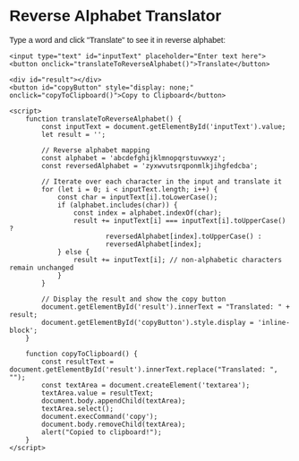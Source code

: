 <!DOCTYPE html>
<html lang="en">
<head>
    <meta charset="UTF-8">
    <meta name="viewport" content="width=device-width, initial-scale=1.0">
    <title>Reverse Alphabet Translator</title>
    <style>
        body {
            font-family: Arial, sans-serif;
            padding: 20px;
        }
        #result {
            margin-top: 20px;
            font-weight: bold;
        }
        button {
            margin-top: 10px;
        }
    </style>
</head>
<body>
    <h1>Reverse Alphabet Translator</h1>
    <p>Type a word and click "Translate" to see it in reverse alphabet:</p>

    <input type="text" id="inputText" placeholder="Enter text here">
    <button onclick="translateToReverseAlphabet()">Translate</button>

    <div id="result"></div>
    <button id="copyButton" style="display: none;" onclick="copyToClipboard()">Copy to Clipboard</button>

    <script>
        function translateToReverseAlphabet() {
            const inputText = document.getElementById('inputText').value;
            let result = '';

            // Reverse alphabet mapping
            const alphabet = 'abcdefghijklmnopqrstuvwxyz';
            const reversedAlphabet = 'zyxwvutsrqponmlkjihgfedcba';

            // Iterate over each character in the input and translate it
            for (let i = 0; i < inputText.length; i++) {
                const char = inputText[i].toLowerCase();
                if (alphabet.includes(char)) {
                    const index = alphabet.indexOf(char);
                    result += inputText[i] === inputText[i].toUpperCase() ? 
                            reversedAlphabet[index].toUpperCase() : 
                            reversedAlphabet[index];
                } else {
                    result += inputText[i]; // non-alphabetic characters remain unchanged
                }
            }

            // Display the result and show the copy button
            document.getElementById('result').innerText = "Translated: " + result;
            document.getElementById('copyButton').style.display = 'inline-block';
        }

        function copyToClipboard() {
            const resultText = document.getElementById('result').innerText.replace("Translated: ", "");
            const textArea = document.createElement('textarea');
            textArea.value = resultText;
            document.body.appendChild(textArea);
            textArea.select();
            document.execCommand('copy');
            document.body.removeChild(textArea);
            alert("Copied to clipboard!");
        }
    </script>
</body>
</html>
